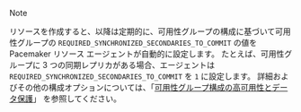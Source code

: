>[!NOTE]
>リソースを作成すると、以降は定期的に、可用性グループの構成に基づいて可用性グループの `REQUIRED_SYNCHRONIZED_SECONDARIES_TO_COMMIT` の値を Pacemaker リソース エージェントが自動的に設定します。 たとえば、可用性グループに 3 つの同期レプリカがある場合、エージェントは `REQUIRED_SYNCHRONIZED_SECONDARIES_TO_COMMIT` を `1` に設定します。 詳細およびその他の構成オプションについては、「[可用性グループ構成の高可用性とデータ保護](..\linux\sql-server-linux-availability-group-ha.md)」 を参照してください。 